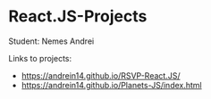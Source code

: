 # React.JS-Projects

Student: Nemes Andrei

Links to projects: 
- https://andrein14.github.io/RSVP-React.JS/
- https://andrein14.github.io/Planets-JS/index.html
